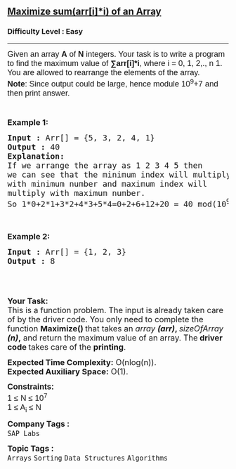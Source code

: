 <h2><a href="https://www.geeksforgeeks.org/problems/maximize-arrii-of-an-array0026/1?page=1&category=Sorting&status=unsolved&sortBy=submissions">Maximize sum(arr[i]*i) of an Array</a></h2><h3>Difficulty Level : Easy</h3><hr><div class="problems_problem_content__Xm_eO"><p><span style="font-size: 18px;"><span style="font-family: arial,helvetica,sans-serif;">Given an array <strong>A</strong> of&nbsp;<strong>N</strong>&nbsp;integers. Your task is to write a program to find the maximum value of <strong>∑arr[i]*i</strong>, where i = 0, 1, 2,., n 1.<br>You are allowed to rearrange the elements of the array.<br><strong>Note</strong>: Since output could be large, hence module 10<sup>9</sup>+7 and then print answer.</span></span></p>
<p>&nbsp;</p>
<p><span style="font-size: 18px;"><strong>Example 1:</strong></span></p>
<pre><span style="font-size: 18px;"><strong>Input :</strong> Arr[] = {5, 3, 2, 4, 1}
<strong>Output :</strong> 40
<strong>Explanation:
</strong>If we arrange the array as 1 2 3 4 5 then 
we can see that the minimum index will multiply
with minimum number and maximum index will 
multiply with maximum number. 
So 1*0+2*1+3*2+4*3+5*4=0+2+6+12+20 = 40 mod(10<sup>9</sup>+7) = 40

</span></pre>
<p><span style="font-size: 18px;"><strong>Example 2:</strong></span></p>
<pre><span style="font-size: 18px;"><strong>Input :</strong> Arr[] = {1, 2, 3}
<strong>Output :</strong> 8

</span></pre>
<p><br><span style="font-size: 18px;"><strong>Your Task:</strong><br>This is a function problem. The input is already taken care of by the driver code. You only need to complete the function <strong>Maximize() </strong>that takes an&nbsp;<em>array <strong>(arr)</strong></em><strong>, </strong><em>sizeOfArray <strong>(n)</strong></em><strong>,</strong>&nbsp;and return the maximum value of an array. The<strong> driver code </strong>takes care of the <strong>printing</strong>.</span></p>
<p><span style="font-size: 18px;"><strong>Expected Time Complexity:</strong>&nbsp;O(nlog(n)).<br><strong>Expected Auxiliary Space:</strong>&nbsp;O(1).</span></p>
<p><span style="font-size: 18px;"><span style="font-family: arial,helvetica,sans-serif;"><strong>Constraints:</strong><br>1 ≤ N ≤ 10<sup>7</sup><br>1 ≤ A<sub>i</sub> ≤ N</span></span></p></div><p><span style=font-size:18px><strong>Company Tags : </strong><br><code>SAP Labs</code>&nbsp;<br><p><span style=font-size:18px><strong>Topic Tags : </strong><br><code>Arrays</code>&nbsp;<code>Sorting</code>&nbsp;<code>Data Structures</code>&nbsp;<code>Algorithms</code>&nbsp;